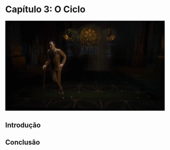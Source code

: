 
# Capítulo 3: O Ciclo

![Capítulo 2 capa](../Arquivos/Imagens/capa_02.jpg 'A man chooses, a slave obeys.')

## Introdução

## Conclusão
